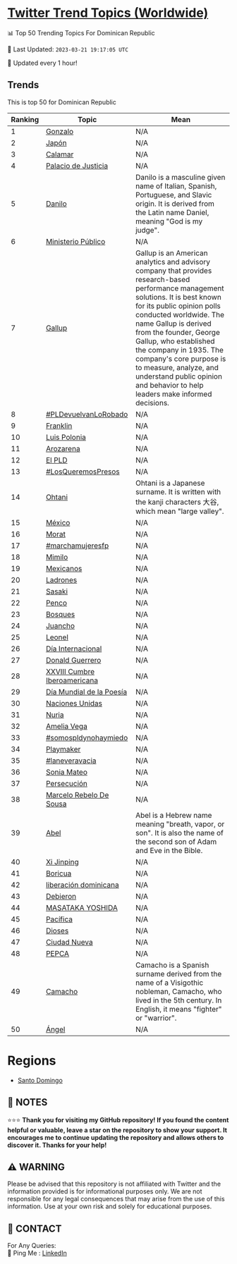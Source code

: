 [Twitter Trend Topics (Worldwide)](https://github.com/ErcinDedeoglu/Twitter-Trend-Topics)
==========


📊 Top 50 Trending Topics For Dominican Republic

📆 Last Updated: `2023-03-21 19:17:05 UTC`

🔧 Updated every 1 hour!


## Trends

This is top 50 for Dominican Republic

| Ranking | Topic | Mean |
| ------- | ------------ | ------------ |
| 1 | [Gonzalo](http://twitter.com/search?q=Gonzalo) | N/A |
| 2 | [Japón](http://twitter.com/search?q=Jap%c3%b3n) | N/A |
| 3 | [Calamar](http://twitter.com/search?q=Calamar) | N/A |
| 4 | [Palacio de Justicia](http://twitter.com/search?q=Palacio+de+Justicia) | N/A |
| 5 | [Danilo](http://twitter.com/search?q=Danilo) | Danilo is a masculine given name of Italian, Spanish, Portuguese, and Slavic origin. It is derived from the Latin name Daniel, meaning "God is my judge". |
| 6 | [Ministerio Público](http://twitter.com/search?q=Ministerio+P%c3%bablico) | N/A |
| 7 | [Gallup](http://twitter.com/search?q=Gallup) | Gallup is an American analytics and advisory company that provides research-based performance management solutions. It is best known for its public opinion polls conducted worldwide. The name Gallup is derived from the founder, George Gallup, who established the company in 1935. The company's core purpose is to measure, analyze, and understand public opinion and behavior to help leaders make informed decisions. |
| 8 | [#PLDevuelvanLoRobado](http://twitter.com/search?q=%23PLDevuelvanLoRobado) | N/A |
| 9 | [Franklin](http://twitter.com/search?q=Franklin) | N/A |
| 10 | [Luis Polonia](http://twitter.com/search?q=Luis+Polonia) | N/A |
| 11 | [Arozarena](http://twitter.com/search?q=Arozarena) | N/A |
| 12 | [El PLD](http://twitter.com/search?q=El+PLD) | N/A |
| 13 | [#LosQueremosPresos](http://twitter.com/search?q=%23LosQueremosPresos) | N/A |
| 14 | [Ohtani](http://twitter.com/search?q=Ohtani) | Ohtani is a Japanese surname. It is written with the kanji characters 大谷, which mean "large valley". |
| 15 | [México](http://twitter.com/search?q=M%c3%a9xico) | N/A |
| 16 | [Morat](http://twitter.com/search?q=Morat) | N/A |
| 17 | [#marchamujeresfp](http://twitter.com/search?q=%23marchamujeresfp) | N/A |
| 18 | [Mimilo](http://twitter.com/search?q=Mimilo) | N/A |
| 19 | [Mexicanos](http://twitter.com/search?q=Mexicanos) | N/A |
| 20 | [Ladrones](http://twitter.com/search?q=Ladrones) | N/A |
| 21 | [Sasaki](http://twitter.com/search?q=Sasaki) | N/A |
| 22 | [Penco](http://twitter.com/search?q=Penco) | N/A |
| 23 | [Bosques](http://twitter.com/search?q=Bosques) | N/A |
| 24 | [Juancho](http://twitter.com/search?q=Juancho) | N/A |
| 25 | [Leonel](http://twitter.com/search?q=Leonel) | N/A |
| 26 | [Día Internacional](http://twitter.com/search?q=D%c3%ada+Internacional) | N/A |
| 27 | [Donald Guerrero](http://twitter.com/search?q=Donald+Guerrero) | N/A |
| 28 | [XXVIII Cumbre Iberoamericana](http://twitter.com/search?q=XXVIII+Cumbre+Iberoamericana) | N/A |
| 29 | [Día Mundial de la Poesía](http://twitter.com/search?q=D%c3%ada+Mundial+de+la+Poes%c3%ada) | N/A |
| 30 | [Naciones Unidas](http://twitter.com/search?q=Naciones+Unidas) | N/A |
| 31 | [Nuria](http://twitter.com/search?q=Nuria) | N/A |
| 32 | [Amelia Vega](http://twitter.com/search?q=Amelia+Vega) | N/A |
| 33 | [#somospldynohaymiedo](http://twitter.com/search?q=%23somospldynohaymiedo) | N/A |
| 34 | [Playmaker](http://twitter.com/search?q=Playmaker) | N/A |
| 35 | [#laneveravacia](http://twitter.com/search?q=%23laneveravacia) | N/A |
| 36 | [Sonia Mateo](http://twitter.com/search?q=Sonia+Mateo) | N/A |
| 37 | [Persecución](http://twitter.com/search?q=Persecuci%c3%b3n) | N/A |
| 38 | [Marcelo Rebelo De Sousa](http://twitter.com/search?q=Marcelo+Rebelo+De+Sousa) | N/A |
| 39 | [Abel](http://twitter.com/search?q=Abel) | Abel is a Hebrew name meaning "breath, vapor, or son". It is also the name of the second son of Adam and Eve in the Bible. |
| 40 | [Xi Jinping](http://twitter.com/search?q=Xi+Jinping) | N/A |
| 41 | [Boricua](http://twitter.com/search?q=Boricua) | N/A |
| 42 | [liberación dominicana](http://twitter.com/search?q=liberaci%c3%b3n+dominicana) | N/A |
| 43 | [Debieron](http://twitter.com/search?q=Debieron) | N/A |
| 44 | [MASATAKA YOSHIDA](http://twitter.com/search?q=MASATAKA+YOSHIDA) | N/A |
| 45 | [Pacífica](http://twitter.com/search?q=Pac%c3%adfica) | N/A |
| 46 | [Dioses](http://twitter.com/search?q=Dioses) | N/A |
| 47 | [Ciudad Nueva](http://twitter.com/search?q=Ciudad+Nueva) | N/A |
| 48 | [PEPCA](http://twitter.com/search?q=PEPCA) | N/A |
| 49 | [Camacho](http://twitter.com/search?q=Camacho) | Camacho is a Spanish surname derived from the name of a Visigothic nobleman, Camacho, who lived in the 5th century. In English, it means "fighter" or "warrior". |
| 50 | [Ángel](http://twitter.com/search?q=%c3%81ngel) | N/A |



# Regions

* [Santo Domingo](</Dominican Republic/Santo Domingo.md>)



## 📝 NOTES

⭐⭐⭐ **Thank you for visiting my GitHub repository! If you found the content helpful or valuable, leave a star on the repository to show your support. It encourages me to continue updating the repository and allows others to discover it. Thanks for your help!**


## ⚠️ WARNING

Please be advised that this repository is not affiliated with Twitter and the information provided is for informational purposes only. We are not responsible for any legal consequences that may arise from the use of this information. Use at your own risk and solely for educational purposes.


## 📨 CONTACT

 For Any Queries:  
            🏓 Ping Me : [LinkedIn](https://www.linkedin.com/in/ercindedeoglu/)
